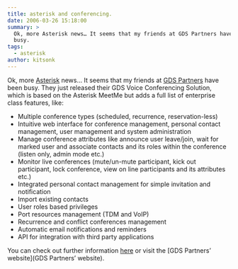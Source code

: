 ```yaml
---
title: asterisk and conferencing.
date: 2006-03-26 15:18:00
summary: >
  Ok, more Asterisk news… It seems that my friends at GDS Partners have been
  busy.
tags:
  - asterisk
author: kitsonk
---
```


Ok, more [Asterisk](http://www.asterisk.org/) news… It seems that my friends at
[GDS Partners](https://web.archive.org/web/20060522185609/http://www.gdspartners.com/)
have been busy. They just released their GDS Voice Conferencing Solution, which
is based on the Asterisk MeetMe but adds a full list of enterprise class
features, like:

- Multiple conference types (scheduled, recurrence, reservation-less)
- Intuitive web interface for conference management, personal contact
  management, user management and system administration
- Manage conference attributes like announce user leave/join, wait for marked
  user and associate contacts and its roles within the conference (listen only,
  admin mode etc.)
- Monitor live conferences (mute/un-mute participant, kick out participant, lock
  conference, view on line participants and its attributes etc.)
- Integrated personal contact management for simple invitation and notification
- Import existing contacts
- User roles based privileges
- Port resources management (TDM and VoIP)
- Recurrence and conflict conferences management
- Automatic email notifications and reminders
- API for integration with third party applications

You can check out further information
[here](https://web.archive.org/web/20060522185609/http://www.voip-info.org/wiki/view/GDS+Voice+Conferencing+Solution)
or visit the [GDS Partners’ website](GDS Partners’ website).
